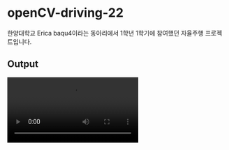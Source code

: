 # openCV-driving-22
한양대학교 Erica baqu4이라는 동아리에서 1학년 1학기에 참여했던 자율주행 프로젝트입니다. 

## Output
![output video](source/output_16_line.mp4)
